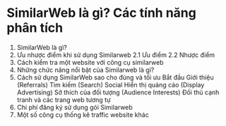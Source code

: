 # SimilarWeb là gì? Các tính năng phân tích

1. SimilarWeb là gì?
2. Ưu nhược điểm khi sử dụng Similarweb
2.1 Ưu điểm
2.2 Nhược điểm
3. Cách kiểm tra một website với công cụ similarweb
4. Những chức năng nổi bật của Similarweb là gì?
5. Cách sử dụng SimilarWeb sao cho đúng và tối ưu
    Bắt đầu
    Giới thiệu (Referrals)
    Tìm kiếm (Search)
    Social
    Hiển thị quảng cáo (Display Advertising)
    Sở thích của đối tượng (Audience Interests)
    Đối thủ cạnh tranh và các trang web tương tự
6. Chi phí đăng ký sử dụng gói Similarweb
7. Một số công cụ thống kê traffic website khác
